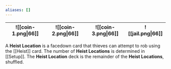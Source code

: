 ```yaml
---
aliases: []
---
```


| ![[coin-1.png\|66]] | ![[coin-2.png\|66]] | ![[coin-3.png\|66]] | ![[jail.png\|66]] |
| ------------------- | ------------------- | ------------------- | ----------------- |
A **Heist  Location** is a facedown card that thieves can attempt to rob using the [[Heist]] card. The number of **Heist Locations** is determined in [[Setup]]. The **Heist Location** deck is the remainder of the **Heist Locations**, shuffled.